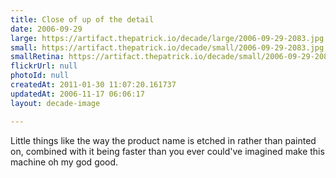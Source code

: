```yaml
---
title: Close of up of the detail
date: 2006-09-29
large: https://artifact.thepatrick.io/decade/large/2006-09-29-2083.jpg
small: https://artifact.thepatrick.io/decade/small/2006-09-29-2083.jpg
smallRetina: https://artifact.thepatrick.io/decade/small/2006-09-29-2083@2x.jpg
flickrUrl: null
photoId: null
createdAt: 2011-01-30 11:07:20.161737
updatedAt: 2006-11-17 06:06:17
layout: decade-image

---
```

Little things like the way the product name is etched in rather than painted on, combined with it being faster than you ever could've imagined make this machine oh my god good.
